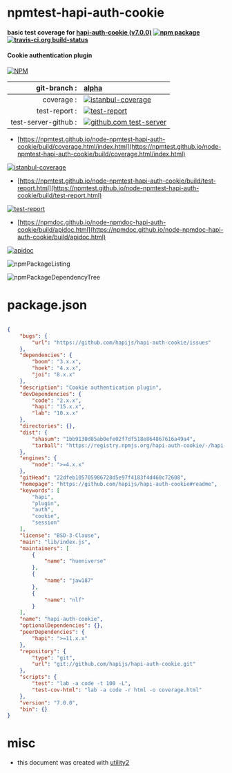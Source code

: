 # npmtest-hapi-auth-cookie

#### basic test coverage for  [hapi-auth-cookie (v7.0.0)](https://github.com/hapijs/hapi-auth-cookie#readme)  [![npm package](https://img.shields.io/npm/v/npmtest-hapi-auth-cookie.svg?style=flat-square)](https://www.npmjs.org/package/npmtest-hapi-auth-cookie) [![travis-ci.org build-status](https://api.travis-ci.org/npmtest/node-npmtest-hapi-auth-cookie.svg)](https://travis-ci.org/npmtest/node-npmtest-hapi-auth-cookie)

#### Cookie authentication plugin

[![NPM](https://nodei.co/npm/hapi-auth-cookie.png?downloads=true&downloadRank=true&stars=true)](https://www.npmjs.com/package/hapi-auth-cookie)

| git-branch : | [alpha](https://github.com/npmtest/node-npmtest-hapi-auth-cookie/tree/alpha)|
|--:|:--|
| coverage : | [![istanbul-coverage](https://npmtest.github.io/node-npmtest-hapi-auth-cookie/build/coverage.badge.svg)](https://npmtest.github.io/node-npmtest-hapi-auth-cookie/build/coverage.html/index.html)|
| test-report : | [![test-report](https://npmtest.github.io/node-npmtest-hapi-auth-cookie/build/test-report.badge.svg)](https://npmtest.github.io/node-npmtest-hapi-auth-cookie/build/test-report.html)|
| test-server-github : | [![github.com test-server](https://npmtest.github.io/node-npmtest-hapi-auth-cookie/GitHub-Mark-32px.png)](https://npmtest.github.io/node-npmtest-hapi-auth-cookie/build/app/index.html) | | build-artifacts : | [![build-artifacts](https://npmtest.github.io/node-npmtest-hapi-auth-cookie/glyphicons_144_folder_open.png)](https://github.com/npmtest/node-npmtest-hapi-auth-cookie/tree/gh-pages/build)|

- [https://npmtest.github.io/node-npmtest-hapi-auth-cookie/build/coverage.html/index.html](https://npmtest.github.io/node-npmtest-hapi-auth-cookie/build/coverage.html/index.html)

[![istanbul-coverage](https://npmtest.github.io/node-npmtest-hapi-auth-cookie/build/screenCapture.buildCi.browser.%252Ftmp%252Fbuild%252Fcoverage.lib.html.png)](https://npmtest.github.io/node-npmtest-hapi-auth-cookie/build/coverage.html/index.html)

- [https://npmtest.github.io/node-npmtest-hapi-auth-cookie/build/test-report.html](https://npmtest.github.io/node-npmtest-hapi-auth-cookie/build/test-report.html)

[![test-report](https://npmtest.github.io/node-npmtest-hapi-auth-cookie/build/screenCapture.buildCi.browser.%252Ftmp%252Fbuild%252Ftest-report.html.png)](https://npmtest.github.io/node-npmtest-hapi-auth-cookie/build/test-report.html)

- [https://npmdoc.github.io/node-npmdoc-hapi-auth-cookie/build/apidoc.html](https://npmdoc.github.io/node-npmdoc-hapi-auth-cookie/build/apidoc.html)

[![apidoc](https://npmdoc.github.io/node-npmdoc-hapi-auth-cookie/build/screenCapture.buildCi.browser.%252Ftmp%252Fbuild%252Fapidoc.html.png)](https://npmdoc.github.io/node-npmdoc-hapi-auth-cookie/build/apidoc.html)

![npmPackageListing](https://npmtest.github.io/node-npmtest-hapi-auth-cookie/build/screenCapture.npmPackageListing.svg)

![npmPackageDependencyTree](https://npmtest.github.io/node-npmtest-hapi-auth-cookie/build/screenCapture.npmPackageDependencyTree.svg)



# package.json

```json

{
    "bugs": {
        "url": "https://github.com/hapijs/hapi-auth-cookie/issues"
    },
    "dependencies": {
        "boom": "3.x.x",
        "hoek": "4.x.x",
        "joi": "8.x.x"
    },
    "description": "Cookie authentication plugin",
    "devDependencies": {
        "code": "2.x.x",
        "hapi": "15.x.x",
        "lab": "10.x.x"
    },
    "directories": {},
    "dist": {
        "shasum": "1bb9130d85ab0efe02f7df518e864867616a49a4",
        "tarball": "https://registry.npmjs.org/hapi-auth-cookie/-/hapi-auth-cookie-7.0.0.tgz"
    },
    "engines": {
        "node": ">=4.x.x"
    },
    "gitHead": "22dfeb105705986728d5e97f4183f4d460c72608",
    "homepage": "https://github.com/hapijs/hapi-auth-cookie#readme",
    "keywords": [
        "hapi",
        "plugin",
        "auth",
        "cookie",
        "session"
    ],
    "license": "BSD-3-Clause",
    "main": "lib/index.js",
    "maintainers": [
        {
            "name": "hueniverse"
        },
        {
            "name": "jaw187"
        },
        {
            "name": "nlf"
        }
    ],
    "name": "hapi-auth-cookie",
    "optionalDependencies": {},
    "peerDependencies": {
        "hapi": ">=11.x.x"
    },
    "repository": {
        "type": "git",
        "url": "git://github.com/hapijs/hapi-auth-cookie.git"
    },
    "scripts": {
        "test": "lab -a code -t 100 -L",
        "test-cov-html": "lab -a code -r html -o coverage.html"
    },
    "version": "7.0.0",
    "bin": {}
}
```



# misc
- this document was created with [utility2](https://github.com/kaizhu256/node-utility2)
